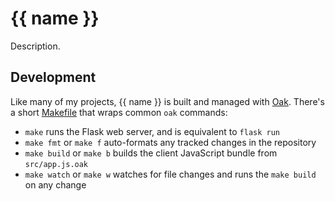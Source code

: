 # {{ name }}

Description.

## Development

Like many of my projects, {{ name }} is built and managed with [Oak](https://oaklang.org/). There's a short [Makefile](Makefile) that wraps common `oak` commands:

- `make` runs the Flask web server, and is equivalent to `flask run`
- `make fmt` or `make f` auto-formats any tracked changes in the repository
- `make build` or `make b` builds the client JavaScript bundle from `src/app.js.oak`
- `make watch` or `make w` watches for file changes and runs the `make build` on any change


